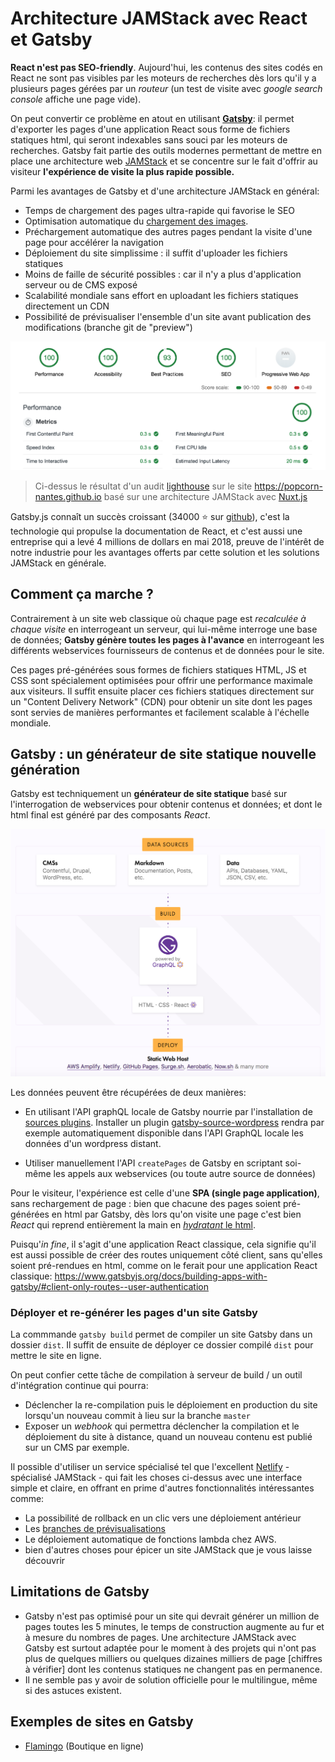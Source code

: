 # Architecture JAMStack avec React et Gatsby

**React n'est pas SEO-friendly**. Aujourd'hui, les contenus des sites codés en React ne sont pas visibles par les moteurs de recherches dès lors qu'il y a plusieurs pages gérées par un *routeur* (un test de visite avec *google search console* affiche une page vide). 

On peut convertir ce problème en atout en utilisant [**Gatsby**](https://www.gatsbyjs.org/): il permet d'exporter les pages d'une application React sous forme de fichiers statiques html, qui seront indexables sans souci par les moteurs de recherches. Gatsby fait partie des outils modernes permettant de mettre en place une architecture web [JAMStack](https://jamstack.org/) et se concentre sur le fait d'offrir au visiteur **l'expérience de visite la plus rapide possible.**

Parmi les avantages de Gatsby et d'une architecture JAMStack en général:

- Temps de chargement des pages ultra-rapide qui favorise le SEO
- Optimisation automatique du [chargement des images](https://www.gatsbyjs.org/packages/gatsby-image/).
- Préchargement automatique des autres pages pendant la visite d'une page pour accélérer la navigation
- Déploiement du site simplissime : il suffit d'uploader les fichiers statiques
- Moins de faille de sécurité possibles : car il n'y a plus d'application serveur ou de CMS exposé
- Scalabilité mondiale sans effort en uploadant les fichiers statiques directement un CDN
- Possibilité de prévisualiser l'ensemble d'un site avant publication des modifications (branche git de "preview")

![](https://raw.githubusercontent.com/yann-yinn/why-jamstack/master/images/ligthouse.png?token=AAUeh8-GslHUXclNnzgWHf32Z1d15ELqks5cvZ2lwA%3D%3D)
> Ci-dessus le résultat d'un audit [lighthouse](https://developers.google.com/web/tools/lighthouse) sur le site https://popcorn-nantes.github.io basé sur une architecture JAMStack avec [Nuxt.js](https://nuxtjs.org/)

Gatsby.js connaît un succès croissant (34000 ⭐ sur [github](https://github.com/gatsbyjs/gatsby)), c'est la technologie qui propulse la documentation de React, et c'est aussi une entreprise qui a levé 4 millions de dollars en mai 2018, preuve de l'intérêt de notre industrie pour les avantages offerts par cette solution et les solutions JAMStack en générale.

## Comment ça marche ?

Contrairement à un site web classique où chaque page est *recalculée à chaque visite* en interrogeant un serveur, qui lui-même interroge une base de données; **Gatsby génère toutes les pages à l'avance** en interrogeant les différents webservices fournisseurs de contenus et de données pour le site. 

Ces pages pré-générées sous formes de fichiers statiques HTML, JS et CSS sont spécialement optimisées pour offrir une performance maximale aux visiteurs. Il suffit ensuite placer ces fichiers statiques directement sur un "Content Delivery Network" (CDN) pour obtenir un site dont les pages sont servies de manières performantes et facilement scalable à l'échelle mondiale.

## Gatsby : un générateur de site statique nouvelle génération

Gatsby est techniquement un **générateur de site statique** basé sur l'interrogation de webservices pour obtenir contenus et données; et dont le html final est généré par des composants *React*.

![récupérer des données avec Gatsby](https://raw.githubusercontent.com/yann-yinn/why-jamstack/master/images/gatsby-fetch-data.png)

 Les données peuvent être récupérées de deux manières:

- En utilisant l'API graphQL locale de Gatsby nourrie par l'installation de [sources plugins](https://www.gatsbyjs.org/plugins/). Installer un plugin [gatsby-source-wordpress](https://www.gatsbyjs.org/packages/gatsby-source-wordpress/?=wordpress) rendra par exemple automatiquement disponible dans l'API GraphQL locale les données d'un wordpress distant.

- Utiliser manuellement l'API `createPages` de Gatsby en scriptant soi-même les appels aux webservices (ou toute autre source de données)

Pour le visiteur, l'expérience est celle d'une **SPA (single page application)**, sans rechargement de page : bien que chacune des pages soient pré-générées en html par Gatsby, dès lors qu'on visite une page c'est bien *React* qui reprend entièrement la main en [*hydratant* le html](https://www.gatsbyjs.org/blog/2018-10-15-beyond-static-intro/#hydration). 

Puisqu'*in fine*, il s'agit d'une application React classique, cela signifie qu'il est aussi possible de créer des routes uniquement côté client, sans qu'elles soient pré-rendues en html, comme on le ferait pour une application React classique: https://www.gatsbyjs.org/docs/building-apps-with-gatsby/#client-only-routes--user-authentication


### Déployer et re-générer les pages d'un site Gatsby

La commmande `gatsby build` permet de compiler un site Gatsby dans un dossier `dist`. Il suffit de ensuite de déployer ce dossier compilé `dist` pour mettre le site en ligne. 

On peut confier cette tâche de compilation à serveur de build / un outil d'intégration continue qui pourra:

- Déclencher la re-compilation puis le déploiement en production du site lorsqu'un nouveau commit à lieu sur la branche `master`
- Exposer un *webhook* qui permettra déclencher la compilation et le déploiement du site à distance, quand un nouveau contenu est publié sur un CMS par exemple.

Il possible d'utiliser un service spécialisé tel que l'excellent [Netlify](https://www.netlify.com/) - spécialisé JAMStack - qui fait les choses ci-dessus avec une interface simple et claire, en offrant en prime d'autres fonctionnalités intéressantes comme:

- La possibilité de rollback en un clic vers une déploiement antérieur
- Les [branches de prévisualisations](https://www.netlify.com/blog/2016/07/20/introducing-deploy-previews-in-netlify/) 
- Le déploiement automatique de fonctions lambda chez AWS.
- bien d'autres choses pour épicer un site JAMStack que je vous laisse découvrir


## Limitations de Gatsby

- Gatsby n'est pas optimisé pour un site qui devrait générer un million de pages toutes les 5 minutes, le temps de construction augmente au fur et à mesure du nombres de pages. Une architecture JAMStack avec Gatsby est surtout adaptée pour le moment à des projets qui n'ont pas plus de quelques milliers ou quelques dizaines milliers de page [chiffres à vérifier] dont les contenus statiques ne changent pas en permanence.
- Il ne semble pas y avoir de solution officielle pour le multilingue, même si des astuces existent.

## Exemples de sites en Gatsby

- [Flamingo](https://www.shopflamingo.com/) (Boutique en ligne)




